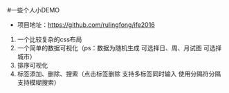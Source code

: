#一些个人小DEMO

- 项目地址：https://github.com/rulingfong/ife2016

1. 一个比较复杂的css布局
2. 一个简单的数据可视化（ps：数据为随机生成 可选择日、周、月试图 可选择城市）
3. 排序可视化
4. 标签添加、删除、搜索（点击标签删除 支持多标签同时输入 使用分隔符分隔 支持模糊搜索）
